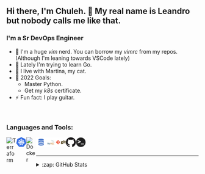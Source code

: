 ## Hi there, I'm Chuleh. 👋 My real name is Leandro but nobody calls me like that.
### I'm a Sr DevOps Engineer

- 🔭 I'm a huge *vim* nerd. You can borrow my *vimrc* from my repos. (Although I'm leaning towards VSCode lately)
- 🌱 Lately I'm trying to learn Go.
- 👯 I live with Martina, my cat.
- 🥅 2022 Goals: 
    - Master Python.
    - Get my *k8s* certificate.
- ⚡ Fun fact: I play guitar.

<br />

### Languages and Tools:

<img align="left" alt="Terraform" width="26px" src="https://camo.githubusercontent.com/1a4ed08978379480a9b1ca95d7f4cc8eb80b45ad47c056a7cfb5c597e9315ae5/68747470733a2f2f7777772e6461746f636d732d6173736574732e636f6d2f323838352f313632393934313234322d6c6f676f2d7465727261666f726d2d6d61696e2e737667" />
<img align="left" alt="k8s" width="26px" src="https://github.com/kubernetes/kubernetes/raw/master/logo/logo.png" />
<img align="left" alt="Docker" width="26px" src="https://avatars.githubusercontent.com/u/5429470?s=200&v=4" />
<img align="left" alt="SQL" width="26px" src="https://raw.githubusercontent.com/github/explore/80688e429a7d4ef2fca1e82350fe8e3517d3494d/topics/sql/sql.png" />
<img align="left" alt="MySQL" width="26px" src="https://raw.githubusercontent.com/github/explore/80688e429a7d4ef2fca1e82350fe8e3517d3494d/topics/mysql/mysql.png" />
<img align="left" alt="Git" width="26px" src="https://raw.githubusercontent.com/github/explore/80688e429a7d4ef2fca1e82350fe8e3517d3494d/topics/git/git.png" />
<img align="left" alt="GitHub" width="26px" src="https://raw.githubusercontent.com/github/explore/78df643247d429f6cc873026c0622819ad797942/topics/github/github.png" />
<img align="left" alt="Terminal" width="26px" src="https://raw.githubusercontent.com/github/explore/80688e429a7d4ef2fca1e82350fe8e3517d3494d/topics/terminal/terminal.png" />
</br>
</br>

---

<details>
  <summary>:zap: GitHub Stats</summary>

  <img align="left" alt="chuleh's GitHub Stats" src="https://github-readme-stats.codestackr.vercel.app/api?username=chuleh&show_icons=true&hide_border=true" />

</details>

[instagram]: https://instagram.com/chulehctt
